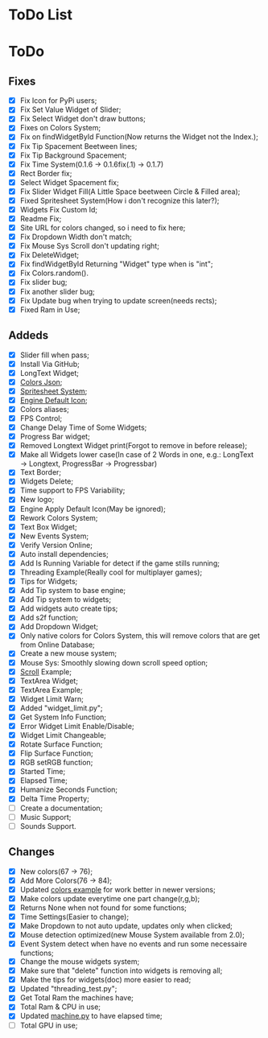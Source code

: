 # ToDo List

# ToDo
## Fixes
- [x] Fix Icon for PyPi users;
- [x] Fix Set Value Widget of Slider;
- [x] Fix Select Widget don't draw buttons;
- [x] Fixes on Colors System;
- [x] Fix on findWidgetById Function(Now returns the Widget not the Index.);
- [x] Fix Tip Spacement Beetween lines;
- [x] Fix Tip Background Spacement;
- [x] Fix Time System(0.1.6 → 0.1.6fix(.1) → 0.1.7)
- [x] Rect Border fix;
- [x] Select Widget Spacement fix;
- [x] Fix Slider Widget Fill(A Little Space beetween Circle & Filled area);
- [x] Fixed Spritesheet System(How i don't recognize this later?);
- [x] Widgets Fix Custom Id;
- [x] Readme Fix;
- [x] Site URL for colors changed, so i need to fix here;
- [x] Fix Dropdown Width don't match;
- [x] Fix Mouse Sys Scroll don't updating right;
- [x] Fix DeleteWidget;
- [x] Fix findWidgetById Returning "Widget" type when is "int";
- [x] Fix Colors.random().
- [x] Fix slider bug;
- [x] Fix another slider bug;
- [x] Fix Update bug when trying to update screen(needs rects);
- [x] Fixed Ram in Use;

## Addeds
- [x] Slider fill when pass;
- [x] Install Via GitHub;
- [x] LongText Widget;
- [x] [Colors Json](https://mrjuaumbr.github.io/data/colors.json);
- [x] [Spritesheet System](https://www.pygame.org/wiki/Spritesheet);
- [x] [Engine Default Icon](./engine-icon.png);
- [x] Colors aliases;
- [x] FPS Control;
- [x] Change Delay Time of Some Widgets;
- [x] Progress Bar widget;
- [x] Removed Longtext Widget print(Forgot to remove in before release);
- [x] Make all Widgets lower case(In case of 2 Words in one, e.g.: LongText → Longtext, ProgressBar → Progressbar)
- [x] Text Border;
- [x] Widgets Delete;
- [x] Time support to FPS Variability;
- [x] New logo;
- [x] Engine Apply Default Icon(May be ignored);
- [x] Rework Colors System;
- [x] Text Box Widget;
- [x] New Events System;
- [x] Verify Version Online;
- [x] Auto install dependencies;
- [x] Add Is Running Variable for detect if the game stills running;
- [x] Threading Example(Really cool for multiplayer games);
- [x] Tips for Widgets;
- [x] Add Tip system to base engine;
- [x] Add Tip system to widgets;
- [x] Add widgets auto create tips;
- [x] Add s2f function;
- [x] Add Dropdown Widget;
- [x] Only native colors for Colors System, this will remove colors that are get from Online Database;
- [x] Create a new mouse system;
- [x] Mouse Sys: Smoothly slowing down scroll speed option;
- [x] [Scroll](./examples/scroll.py) Example;
- [x] TextArea Widget;
- [x] TextArea Example;
- [x] Widget Limit Warn;
- [x] Added "widget_limit.py";
- [x] Get System Info Function;
- [x] Error Widget Limit Enable/Disable;
- [x] Widget Limit Changeable;
- [x] Rotate Surface Function;
- [x] Flip Surface Function;
- [x] RGB setRGB function;
- [x] Started Time;
- [x] Elapsed Time;
- [x] Humanize Seconds Function;
- [x] Delta Time Property;
- [ ] Create a documentation;
- [ ] Music Support;
- [ ] Sounds Support.

## Changes
- [x] New colors(67 → 76);
- [x] Add More Colors(76 → 84);
- [x] Updated [colors example](./examples/colors.py) for work better in newer versions;
- [x] Make colors update everytime one part change(r,g,b);
- [x] Returns None when not found for some functions;
- [x] Time Settings(Easier to change);
- [x] Make Dropdown to not auto update, updates only when clicked;
- [x] Mouse detection optimized(new Mouse System available from 2.0);
- [x] Event System detect when have no events and run some necessaire functions;
- [x] Change the mouse widgets system;
- [x] Make sure that "delete" function into widgets is removing all;
- [x] Make the tips for widgets(doc) more easier to read;
- [x] Updated "threading_test.py";
- [x] Get Total Ram the machines have;
- [x] Total Ram & CPU in use;
- [x] Updated [machine.py](./examples/machine.py) to have elapsed time;
- [ ] Total GPU in use;